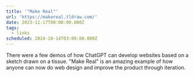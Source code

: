 ```yaml
---
title: '"Make Real"'
url: 'https://makereal.tldraw.com/'
date: 2023-11-17T00:00:00.000Z
tags:
  - links
scheduled: 2024-10-14T03:00:00.000Z
---
```


There were a few demos of how ChatGPT can develop websites based on a sketch drawn on a tissue. "Make Real" is an amazing example of how anyone can now do web design and improve the product through iteration.
